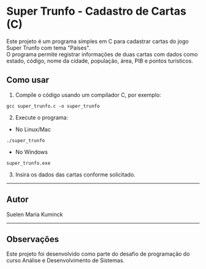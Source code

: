 # Super Trunfo - Cadastro de Cartas (C)

Este projeto é um programa simples em C para cadastrar cartas do jogo Super Trunfo com tema "Países".  
O programa permite registrar informações de duas cartas com dados como estado, código, nome da cidade, população, área, PIB e pontos turísticos.

## Como usar

1. Compile o código usando um compilador C, por exemplo:  
````
gcc super_trunfo.c -o super_trunfo
````

2. Execute o programa:
- No Linux/Mac
````
./super_trunfo
````

- No Windows
````
super_trunfo.exe
````

3. Insira os dados das cartas conforme solicitado.

---

## Autor

Suelen Maria Kuminck

---

## Observações

Este projeto foi desenvolvido como parte do desafio de programação do curso Análise e Desenvolvimento de Sistemas.
